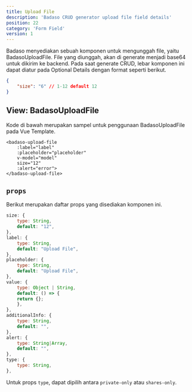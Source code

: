 ```yaml
---
title: Upload File
description: 'Badaso CRUD generator upload file field details'
position: 22
category: 'Form Field'
version: 1
---
```


Badaso menyediakan sebuah komponen untuk mengunggah file, yaitu BadasoUploadFile. File yang diunggah, akan di generate menjadi base64 untuk dikirim ke backend. Pada saat generate CRUD, lebar komponen ini dapat diatur pada Optional Details dengan format seperti berikut.

```json
{
    "size": "6" // 1-12 default 12
}
```

## View: BadasoUploadFile

Kode di bawah merupakan sampel untuk penggunaan BadasoUploadFile pada Vue Template.


```vue
<badaso-upload-file
    :label="label"
    :placeholder="placeholder"
    v-model="model"
    size="12"
    :alert="error">
</badaso-upload-file>
```

## `props`

Berikut merupakan daftar props yang disediakan komponen ini.

```js
size: {
    type: String,
    default: "12",
},
label: {
    type: String,
    default: "Upload File",
},
placeholder: {
    type: String,
    default: "Upload File",
},
value: {
    type: Object | String,
    default: () => {
    return {};
    },
},
additionalInfo: {
    type: String,
    default: "",
},
alert: {
    type: String|Array,
    default: "",
},
type: {
    type: String,
},
```

<alert>
Untuk props <code>type</code>, dapat dipilih antara <code>private-only</code> atau <code>shares-only</code>.
</alert>